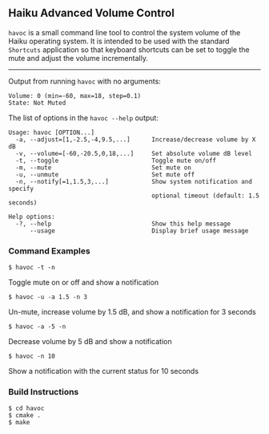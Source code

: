 ## Haiku Advanced Volume Control

`havoc` is a small command line tool to control the system volume of the Haiku operating system.  It is intended to be used with the standard `Shortcuts` application so that keyboard shortcuts can be set to toggle the mute and adjust the volume incrementally.

------------------------------------------------------------

Output from running `havoc` with no arguments:
```
Volume: 0 (min=-60, max=18, step=0.1)
State: Not Muted
```

The list of options in the `havoc --help` output:
```
Usage: havoc [OPTION...]
  -a, --adjust=[1,-2.5,-4,9.5,...]      Increase/decrease volume by X dB
  -v, --volume=[-60,-20.5,0,18,...]     Set absolute volume dB level
  -t, --toggle                          Toggle mute on/off
  -m, --mute                            Set mute on
  -u, --unmute                          Set mute off
  -n, --notify[=1,1.5,3,...]            Show system notification and specify
                                        optional timeout (default: 1.5 seconds)

Help options:
  -?, --help                            Show this help message
      --usage                           Display brief usage message
```

### Command Examples

```
$ havoc -t -n
```
Toggle mute on or off and show a notification

```
$ havoc -u -a 1.5 -n 3
```
Un-mute, increase volume by 1.5 dB, and show a notification for 3 seconds

```
$ havoc -a -5 -n
```
Decrease volume by 5 dB and show a notification

```
$ havoc -n 10
```
Show a notification with the current status for 10 seconds

### Build Instructions

```
$ cd havoc
$ cmake .
$ make
```
